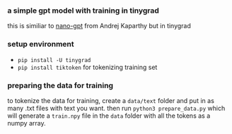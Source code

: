 ### a simple gpt model with training in tinygrad

this is similiar to [nano-gpt](https://github.com/karpathy/nanoGPT/tree/master) from Andrej Kaparthy
but in tinygrad

### setup environment

 - `pip install -U tinygrad`
 - `pip install tiktoken` for tokenizing training set

### preparing the data for training

to tokenize the data for training, create a `data/text` folder and put in
as many .txt files with text you want. then run `python3 prepare_data.py`
which will generate a `train.npy` file in the `data` folder with all the tokens
as a numpy array.
